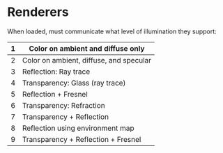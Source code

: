 # Renderers
When loaded, must communicate what level of illumination they support:

| 1   | Color on ambient and diffuse only       |
| --- | --------------------------------------- |
| 2   | Color on ambient, diffuse, and specular |
| 3   | Reflection: Ray trace                   |
| 4   | Transparency: Glass (ray trace)         |
| 5   | Reflection + Fresnel                    |
| 6   | Transparency: Refraction                |
| 7   | Transparency + Reflection               |
| 8   | Reflection using environment map        |
| 9   | Transparency + Reflection + Fresnel     |
